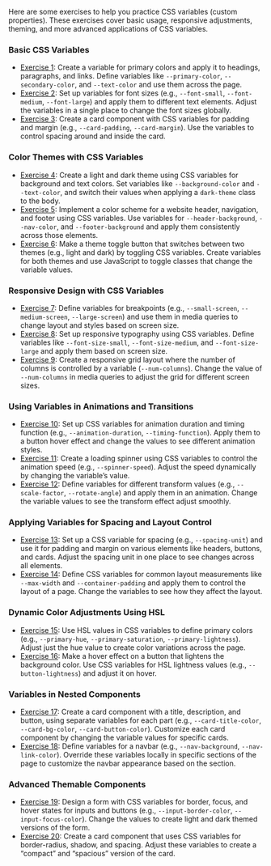 Here are some exercises to help you practice CSS variables (custom properties). These exercises cover basic usage, responsive adjustments, theming, and more advanced applications of CSS variables.

### Basic CSS Variables

- [Exercise 1](../../src/exercises/css-variables/exercise1/): Create a variable for primary colors and apply it to headings, paragraphs, and links. Define variables like `--primary-color`, `--secondary-color`, and `--text-color` and use them across the page.
- [Exercise 2](../../src/exercises/css-variables/exercise2/): Set up variables for font sizes (e.g., `--font-small`, `--font-medium`, `--font-large`) and apply them to different text elements. Adjust the variables in a single place to change the font sizes globally.
- [Exercise 3](../../src/exercises/css-variables/exercise3/): Create a card component with CSS variables for padding and margin (e.g., `--card-padding`, `--card-margin`). Use the variables to control spacing around and inside the card.

### Color Themes with CSS Variables

- [Exercise 4](../../src/exercises/css-variables/exercise4/): Create a light and dark theme using CSS variables for background and text colors. Set variables like `--background-color` and `--text-color`, and switch their values when applying a `dark-theme` class to the body.
- [Exercise 5](../../src/exercises/css-variables/exercise5/): Implement a color scheme for a website header, navigation, and footer using CSS variables. Use variables for `--header-background`, `--nav-color`, and `--footer-background` and apply them consistently across those elements.
- [Exercise 6](../../src/exercises/css-variables/exercise6/): Make a theme toggle button that switches between two themes (e.g., light and dark) by toggling CSS variables. Create variables for both themes and use JavaScript to toggle classes that change the variable values.

### Responsive Design with CSS Variables

- [Exercise 7](../../src/exercises/css-variables/exercise7/): Define variables for breakpoints (e.g., `--small-screen`, `--medium-screen`, `--large-screen`) and use them in media queries to change layout and styles based on screen size.
- [Exercise 8](../../src/exercises/css-variables/exercise8/): Set up responsive typography using CSS variables. Define variables like `--font-size-small`, `--font-size-medium`, and `--font-size-large` and apply them based on screen size.
- [Exercise 9](../../src/exercises/css-variables/exercise9/): Create a responsive grid layout where the number of columns is controlled by a variable (`--num-columns`). Change the value of `--num-columns` in media queries to adjust the grid for different screen sizes.

### Using Variables in Animations and Transitions

- [Exercise 10](../../src/exercises/css-variables/exercise10/): Set up CSS variables for animation duration and timing function (e.g., `--animation-duration`, `--timing-function`). Apply them to a button hover effect and change the values to see different animation styles.
- [Exercise 11](../../src/exercises/css-variables/exercise11/): Create a loading spinner using CSS variables to control the animation speed (e.g., `--spinner-speed`). Adjust the speed dynamically by changing the variable’s value.
- [Exercise 12](../../src/exercises/css-variables/exercise12/): Define variables for different transform values (e.g., `--scale-factor`, `--rotate-angle`) and apply them in an animation. Change the variable values to see the transform effect adjust smoothly.

### Applying Variables for Spacing and Layout Control

- [Exercise 13](../../src/exercises/css-variables/exercise13/): Set up a CSS variable for spacing (e.g., `--spacing-unit`) and use it for padding and margin on various elements like headers, buttons, and cards. Adjust the spacing unit in one place to see changes across all elements.
- [Exercise 14](../../src/exercises/css-variables/exercise14/): Define CSS variables for common layout measurements like `--max-width` and `--container-padding` and apply them to control the layout of a page. Change the variables to see how they affect the layout.

### Dynamic Color Adjustments Using HSL

- [Exercise 15](../../src/exercises/css-variables/exercise15/): Use HSL values in CSS variables to define primary colors (e.g., `--primary-hue`, `--primary-saturation`, `--primary-lightness`). Adjust just the hue value to create color variations across the page.
- [Exercise 16](../../src/exercises/css-variables/exercise16/): Make a hover effect on a button that lightens the background color. Use CSS variables for HSL lightness values (e.g., `--button-lightness`) and adjust it on hover.

### Variables in Nested Components

- [Exercise 17](../../src/exercises/css-variables/exercise17/): Create a card component with a title, description, and button, using separate variables for each part (e.g., `--card-title-color`, `--card-bg-color`, `--card-button-color`). Customize each card component by changing the variable values for specific cards.
- [Exercise 18](../../src/exercises/css-variables/exercise18/): Define variables for a navbar (e.g., `--nav-background`, `--nav-link-color`). Override these variables locally in specific sections of the page to customize the navbar appearance based on the section.

### Advanced Themable Components

- [Exercise 19](../../src/exercises/css-variables/exercise19/): Design a form with CSS variables for border, focus, and hover states for inputs and buttons (e.g., `--input-border-color`, `--input-focus-color`). Change the values to create light and dark themed versions of the form.
- [Exercise 20](../../src/exercises/css-variables/exercise20/): Create a card component that uses CSS variables for border-radius, shadow, and spacing. Adjust these variables to create a “compact” and “spacious” version of the card.

